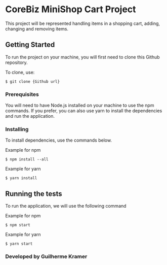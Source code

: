 # CoreBiz MiniShop Cart Project

This project will be represented handling items in a shopping cart, adding, changing and removing items.

## Getting Started

To run the project on your machine, you will first need to clone this Github repository.

To clone, use:

```
$ git clone {Github url}
```

### Prerequisites

You will need to have Node.js installed on your machine to use the npm commands. If you prefer, you can also use yarn to install the dependencies and run the application.

### Installing

To install dependencies, use the commands below.

Example for npm

```
$ npm install --all
```

Example for yarn

```
$ yarn install
```

## Running the tests

To run the application, we will use the following command

Example for npm

```
$ npm start
```
Example for yarn

```
$ yarn start
```

### Developed by Guilherme Kramer